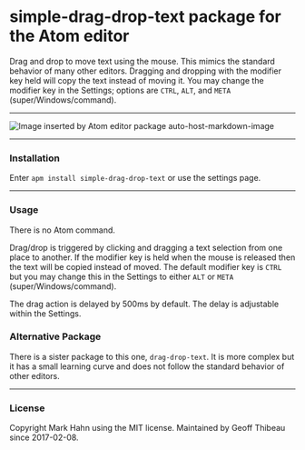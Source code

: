 # simple-drag-drop-text package for the Atom editor

Drag and drop to move text using the mouse. This mimics the standard behavior of many other editors. Dragging and dropping with the modifier key held will copy the text instead of moving it. You may change the modifier key in the Settings; options are `CTRL`, `ALT`, and `META` (super/Windows/command).

---

![Image inserted by Atom editor package auto-host-markdown-image](http://i.imgur.com/A7IeEag.gif)

---

### Installation

Enter `apm install simple-drag-drop-text` or use the settings page.

---

### Usage

There is no Atom command.  

Drag/drop is triggered by clicking and dragging a text selection from one place to another. If the modifier key is held when the mouse is released then the text will be copied instead of moved. The default modifier key is `CTRL` but you may change this in the Settings to either `ALT` or `META` (super/Windows/command).

The drag action is delayed by 500ms by default. The delay is adjustable within the Settings.

### Alternative Package

There is a sister package to this one, `drag-drop-text`. It is more complex but it has a small learning curve and does not follow the standard behavior of other editors.

---

### License

Copyright Mark Hahn using the MIT license. Maintained by Geoff Thibeau since 2017-02-08.
